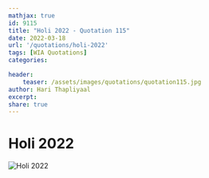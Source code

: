 ```yaml
---
mathjax: true
id: 9115
title: "Holi 2022 - Quotation 115"
date: 2022-03-18
url: '/quotations/holi-2022'
tags: [WIA Quotations] 
categories: 

header:
    teaser: /assets/images/quotations/quotation115.jpg
author: Hari Thapliyaal 
excerpt:
share: true 
---
```


# Holi 2022

![Holi 2022](/assets/images/quotations/quotation115.jpg)
